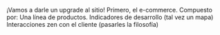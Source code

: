 ¡Vamos a darle un upgrade al sitio!
Primero, el e-commerce. 
Compuesto por: 
Una línea de productos. 
Indicadores de desarrollo (tal vez un mapa)
Interacciones zen con el cliente (pasarles la filosofía)

